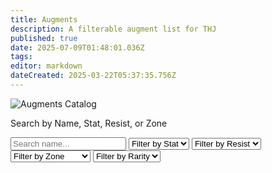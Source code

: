 ```yaml
---
title: Augments
description: A filterable augment list for THJ
published: true
date: 2025-07-09T01:48:01.036Z
tags: 
editor: markdown
dateCreated: 2025-03-22T05:37:35.756Z
---
```


<div class="header">
  <img src="/equipment-guide/augment_banner.webp" alt="Augments Catalog" class="augment-banner" />
  <p>Search by Name, Stat, Resist, or Zone</p>
<div class="filter-row">
  <input type="text" id="search-box" placeholder="Search name..." />

  <select id="stat-filter" class="filter-button">
    <option value="">Filter by Stat</option>
    <option value="strength">Strength</option>
    <option value="stamina">Stamina</option>
    <option value="agility">Agility</option>
    <option value="dexterity">Dexterity</option>
    <option value="intelligence">Intelligence</option>
    <option value="wisdom">Wisdom</option>
    <option value="charisma">Charisma</option>
    <option value="ac">AC</option>
    <option value="hp">HP</option>
    <option value="mana">Mana</option>
    <option value="endurance">Endurance</option>
  </select>

  <select id="resist-filter" class="filter-button">
    <option value="">Filter by Resist</option>
    <option value="magicResist">Magic</option>
    <option value="fireResist">Fire</option>
    <option value="coldResist">Cold</option>
    <option value="diseaseResist">Disease</option>
    <option value="poisonResist">Poison</option>
    <option value="corruptionResist">Corruption</option>
  </select>

  <select id="zone-filter" class="filter-button">
    <option value="">Filter by Zone</option>
    <option value="Bazaar">Bazaar</option>
    <option value="Gunthak">Gunthak</option>
    <option value="Howling Stones">Howling Stones</option>
    <option value="Kaesora">Kaesora</option>
    <option value="Lavastorm">Lavastorm</option>
    <option value="Lower Guk">Lower Guk</option>
    <option value="Nadox">Nadox</option>
    <option value="Plane of Time">Plane of Time</option>
    <option value="Sanctus Seru">Sanctus Seru</option>
    <option value="Skyfire Mountains">Skyfire Mountains</option>
    <option value="SolA">SolA</option>
    <option value="Ssra Temple">Ssra Temple</option>
    <option value="Upper Guk">Upper Guk</option>
    <option value="Veeshan's Peak">Veeshan's Peak</option>
  </select>

  <select id="rarity-filter" class="filter-button">
    <option value="">Filter by Rarity</option>
    <option value="normal">Normal</option>
    <option value="enchanted">Enchanted</option>
    <option value="legendary">Legendary</option>
  </select>
</div>

</div>
<div class="container">
  <div id="augments-container" class="augments-grid"></div>
</div>
